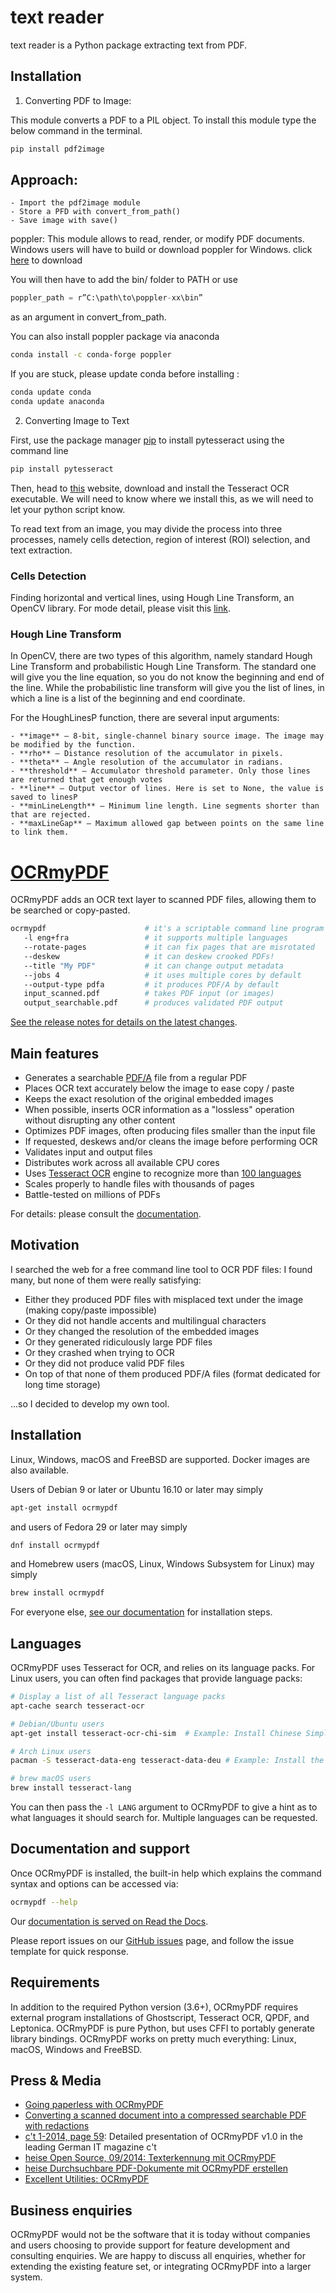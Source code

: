 # text reader
text reader is a Python package extracting text from PDF.

## Installation

1) Converting PDF to Image:

This module converts a PDF to a PIL object. To install this module type the below command in the terminal.

```bash
pip install pdf2image
```

## Approach:

    - Import the pdf2image module
    - Store a PFD with convert_from_path()
    - Save image with save()


poppler: This module allows to read, render, or modify PDF documents. Windows users will have to build or download poppler for Windows. click [here](https://github.com/oschwartz10612/poppler-windows/releases/) to download

You will then have to add the bin/ folder to PATH or use

```Python
poppler_path = r”C:\path\to\poppler-xx\bin”
```
as an argument in convert_from_path.

You can also install poppler package via anaconda

```bash
conda install -c conda-forge poppler
```

If you are stuck, please update conda before installing :

```bash
conda update conda
conda update anaconda
```

2) Converting Image to Text

First, use the package manager [pip](https://pip.pypa.io/en/stable/) to install pytesseract using the command line

```bash
pip install pytesseract
```
Then, head to [this](https://github.com/UB-Mannheim/tesseract/wiki) website, download and install the Tesseract OCR executable. We will need to know where we install this, as we will need to let your python script know.

To read text from an image, you may divide the process into three processes, namely cells detection, region of interest (ROI) selection, and text extraction.

### Cells Detection

Finding horizontal and vertical lines, using Hough Line Transform, an OpenCV library. For mode detail, please visit this [link](https://docs.opencv.org/master/d9/db0/tutorial_hough_lines.html).


### Hough Line Transform

In OpenCV, there are two types of this algorithm, namely standard Hough Line Transform and probabilistic Hough Line Transform. The standard one will give you the line equation, so you do not know the beginning and end of the line. While the probabilistic line transform will give you the list of lines, in which a line is a list of the beginning and end coordinate.

For the HoughLinesP function, there are several input arguments:

    - **image** — 8-bit, single-channel binary source image. The image may be modified by the function.
    - **rho** — Distance resolution of the accumulator in pixels.
    - **theta** — Angle resolution of the accumulator in radians.
    - **threshold** — Accumulator threshold parameter. Only those lines are returned that get enough votes
    - **line** — Output vector of lines. Here is set to None, the value is saved to linesP
    - **minLineLength** — Minimum line length. Line segments shorter than that are rejected.
    - **maxLineGap** — Maximum allowed gap between points on the same line to link them.

# [OCRmyPDF](https://github.com/jbarlow83/OCRmyPDF)
OCRmyPDF adds an OCR text layer to scanned PDF files, allowing them to be searched or copy-pasted.

```bash
ocrmypdf                      # it's a scriptable command line program
   -l eng+fra                 # it supports multiple languages
   --rotate-pages             # it can fix pages that are misrotated
   --deskew                   # it can deskew crooked PDFs!
   --title "My PDF"           # it can change output metadata
   --jobs 4                   # it uses multiple cores by default
   --output-type pdfa         # it produces PDF/A by default
   input_scanned.pdf          # takes PDF input (or images)
   output_searchable.pdf      # produces validated PDF output
```

[See the release notes for details on the latest changes](https://ocrmypdf.readthedocs.io/en/latest/release_notes.html).

## Main features

- Generates a searchable [PDF/A](https://en.wikipedia.org/?title=PDF/A) file from a regular PDF
- Places OCR text accurately below the image to ease copy / paste
- Keeps the exact resolution of the original embedded images
- When possible, inserts OCR information as a "lossless" operation without disrupting any other content
- Optimizes PDF images, often producing files smaller than the input file
- If requested, deskews and/or cleans the image before performing OCR
- Validates input and output files
- Distributes work across all available CPU cores
- Uses [Tesseract OCR](https://github.com/tesseract-ocr/tesseract) engine to recognize more than [100 languages](https://github.com/tesseract-ocr/tessdata)
- Scales properly to handle files with thousands of pages
- Battle-tested on millions of PDFs

For details: please consult the [documentation](https://ocrmypdf.readthedocs.io/en/latest/).

## Motivation

I searched the web for a free command line tool to OCR PDF files: I found many, but none of them were really satisfying:

- Either they produced PDF files with misplaced text under the image (making copy/paste impossible)
- Or they did not handle accents and multilingual characters
- Or they changed the resolution of the embedded images
- Or they generated ridiculously large PDF files
- Or they crashed when trying to OCR
- Or they did not produce valid PDF files
- On top of that none of them produced PDF/A files (format dedicated for long time storage)

...so I decided to develop my own tool.

## Installation

Linux, Windows, macOS and FreeBSD are supported. Docker images are also available.

Users of Debian 9 or later or Ubuntu 16.10 or later may simply

```bash
apt-get install ocrmypdf
```

and users of Fedora 29 or later may simply

```bash
dnf install ocrmypdf
```

and Homebrew users (macOS, Linux, Windows Subsystem for Linux) may simply

```bash
brew install ocrmypdf
```

For everyone else, [see our documentation](https://ocrmypdf.readthedocs.io/en/latest/installation.html) for installation steps.

## Languages

OCRmyPDF uses Tesseract for OCR, and relies on its language packs. For Linux users, you can often find packages that provide language packs:

```bash
# Display a list of all Tesseract language packs
apt-cache search tesseract-ocr

# Debian/Ubuntu users
apt-get install tesseract-ocr-chi-sim  # Example: Install Chinese Simplified language pack

# Arch Linux users
pacman -S tesseract-data-eng tesseract-data-deu # Example: Install the English and German language packs

# brew macOS users
brew install tesseract-lang
```

You can then pass the `-l LANG` argument to OCRmyPDF to give a hint as to what languages it should search for. Multiple languages can be requested.

## Documentation and support

Once OCRmyPDF is installed, the built-in help which explains the command syntax and options can be accessed via:

```bash
ocrmypdf --help
```

Our [documentation is served on Read the Docs](https://ocrmypdf.readthedocs.io/en/latest/index.html).

Please report issues on our [GitHub issues](https://github.com/jbarlow83/OCRmyPDF/issues) page, and follow the issue template for quick response.

## Requirements

In addition to the required Python version (3.6+), OCRmyPDF requires external program installations of Ghostscript, Tesseract OCR, QPDF, and Leptonica. OCRmyPDF is pure Python, but uses CFFI to portably generate library bindings. OCRmyPDF works on pretty much everything: Linux, macOS, Windows and FreeBSD.

## Press & Media

- [Going paperless with OCRmyPDF](https://medium.com/@ikirichenko/going-paperless-with-ocrmypdf-e2f36143f46a)
- [Converting a scanned document into a compressed searchable PDF with redactions](https://medium.com/@treyharris/converting-a-scanned-document-into-a-compressed-searchable-pdf-with-redactions-63f61c34fe4c)
- [c't 1-2014, page 59](https://heise.de/-2279695): Detailed presentation of OCRmyPDF v1.0 in the leading German IT magazine c't
- [heise Open Source, 09/2014: Texterkennung mit OCRmyPDF](https://heise.de/-2356670)
- [heise Durchsuchbare PDF-Dokumente mit OCRmyPDF erstellen](https://www.heise.de/ratgeber/Durchsuchbare-PDF-Dokumente-mit-OCRmyPDF-erstellen-4607592.html)
- [Excellent Utilities: OCRmyPDF](https://www.linuxlinks.com/excellent-utilities-ocrmypdf-add-ocr-text-layer-scanned-pdfs/)

## Business enquiries

OCRmyPDF would not be the software that it is today without companies and users choosing to provide support for feature development and consulting enquiries. We are happy to discuss all enquiries, whether for extending the existing feature set, or integrating OCRmyPDF into a larger system.
